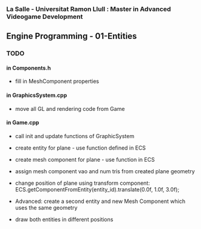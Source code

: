 ### La Salle - Universitat Ramon Llull : Master in Advanced Videogame Development
## Engine Programming - 01-Entities

### TODO

#### in Components.h
 - fill in MeshComponent properties

#### in GraphicsSystem.cpp
 - move all GL and rendering code from Game 

#### in Game.cpp
 - call init and update functions of GraphicSystem
 - create entity for plane - use function defined in ECS
 - create mesh component for plane - use function in ECS
 - assign mesh component vao and num tris from created plane geometry

 - change position of plane using transform component:
   ECS.getComponentFromEntity<Transform>(entity_id).translate(0.0f, 1.0f, 3.0f);

 - Advanced: create a second entity and new Mesh Component
   which uses the same geometry
 - draw both entities in different positions				
